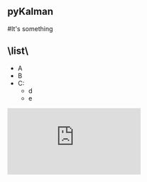 **pyKalman**
--
#It's something

\list\
--
- A
- B
- C:
    - d
    - e


![equation](http://www.sciweavers.org/tex2img.php?eq=1%2Bsin%28mc%5E2%29&bc=White&fc=Black&im=jpg&fs=12&ff=arev&edit=)
